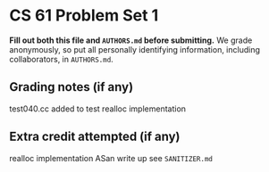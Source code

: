 CS 61 Problem Set 1
===================

**Fill out both this file and `AUTHORS.md` before submitting.** We grade
anonymously, so put all personally identifying information, including
collaborators, in `AUTHORS.md`.

Grading notes (if any)
----------------------
test040.cc added to test realloc implementation 


Extra credit attempted (if any)
-------------------------------
realloc implementation 
ASan write up see `SANITIZER.md`